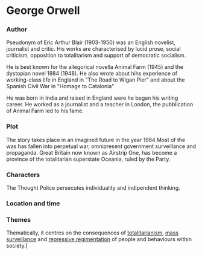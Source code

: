 # George Orwell

### Author 
Pseudonym of Eric Arthur Blair (1903-1950) was an English novelist, journalist and critic. His works are characterised by lucid prose, social criticism, opposition to totalitarism and support of democratic socialism. 

He is best known for the allegorical novella Animal Farm (1945) and the dystopian novel 1984 (1948). He also wrote about hihs experience of working-class life in England in "The Road to Wigan Pier" and about the Spanish Civil War in "Homage to Catalonia"

He was born in India and raised in England were he began his writing career. He worked as a journalist and a teacher in London, the pubblication of Animal Farm led to his fame. 

### Plot
The story takes place in an imagined future in the year 1984.Most of the was has fallen into perpetual war, omnipresent government surveillance and propaganda. Great Britain now known as Airstrip One, has become a province of the totalitarian superstate Oceania, ruled by the Party. 




### Characters
The Thought Police persecutes individuality and indipendent thinking. 

### Location and time
### Themes 
Thematically, it centres on the consequences of [totalitarianism](https://en.wikipedia.org/wiki/Totalitarianism "Totalitarianism"), [mass surveillance](https://en.wikipedia.org/wiki/Mass_surveillance "Mass surveillance") and [repressive regimentation](https://en.wikipedia.org/wiki/Brainwashing "Brainwashing") of people and behaviours within society.[[](https://en.wikipedia.org/wiki/Nineteen_Eighty-Four#cite_note-BenetReader-2)

